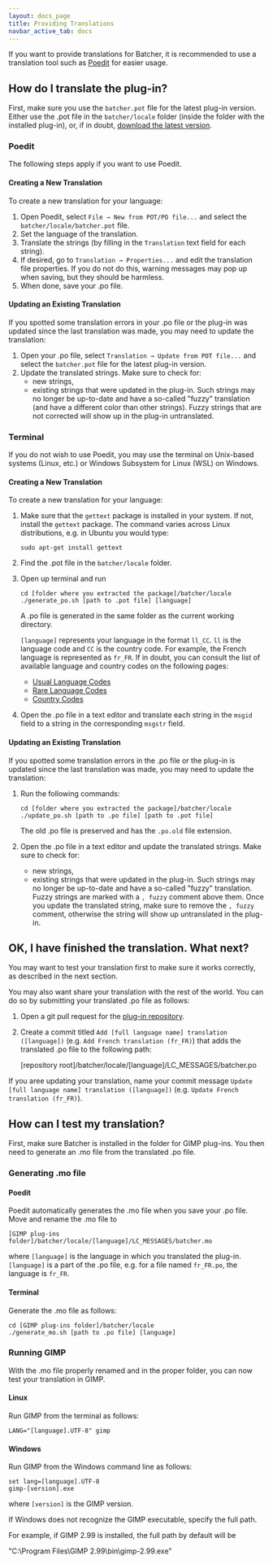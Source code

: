 ```yaml
---
layout: docs_page
title: Providing Translations
navbar_active_tab: docs
---
```



If you want to provide translations for Batcher, it is recommended to use a translation tool such as [Poedit](https://poedit.net) for easier usage.


## How do I translate the plug-in?

First, make sure you use the `batcher.pot` file for the latest plug-in version.
Either use the .pot file in the `batcher/locale` folder (inside the folder with the installed plug-in), or, if in doubt, [download the latest version](https://github.com/kamilburda/batcher/blob/main/batcher/locale/batcher.pot).


### Poedit

The following steps apply if you want to use Poedit.


#### Creating a New Translation

To create a new translation for your language:

1. Open Poedit, select `File → New from POT/PO file...` and select the `batcher/locale/batcher.pot` file.
2. Set the language of the translation.
3. Translate the strings (by filling in the `Translation` text field for each string).
4. If desired, go to `Translation → Properties...` and edit the translation file properties.
   If you do not do this, warning messages may pop up when saving, but they should be harmless.
5. When done, save your .po file.


#### Updating an Existing Translation

If you spotted some translation errors in your .po file or the plug-in was updated since the last translation was made, you may need to update the translation:

1. Open your .po file, select `Translation → Update from POT file...` and select the `batcher.pot` file for the latest plug-in version.
2. Update the translated strings.
   Make sure to check for:
   * new strings,
   * existing strings that were updated in the plug-in.
     Such strings may no longer be up-to-date and have a so-called "fuzzy" translation (and have a different color than other strings).
     Fuzzy strings that are not corrected will show up in the plug-in untranslated.


### Terminal

If you do not wish to use Poedit, you may use the terminal on Unix-based systems (Linux, etc.) or Windows Subsystem for Linux (WSL) on Windows.


#### Creating a New Translation

To create a new translation for your language:

1. Make sure that the `gettext` package is installed in your system.
   If not, install the `gettext` package.
   The command varies across Linux distributions, e.g. in Ubuntu you would type:
   
       sudo apt-get install gettext
   
2. Find the .pot file in the `batcher/locale` folder.
3. Open up terminal and run
   
       cd [folder where you extracted the package]/batcher/locale
       ./generate_po.sh [path to .pot file] [language]
   
   A .po file is generated in the same folder as the current working directory.
   
   `[language]` represents your language in the format `ll_CC`.
   `ll` is the language code and `CC` is the country code.
   For example, the French language is represented as `fr_FR`.
   If in doubt, you can consult the list of available language and country codes on the following pages:
   * [Usual Language Codes](https://www.gnu.org/software/gettext/manual/html_node/Usual-Language-Codes.html)
   * [Rare Language Codes](https://www.gnu.org/software/gettext/manual/html_node/Rare-Language-Codes.html)
   * [Country Codes](https://www.gnu.org/software/gettext/manual/html_node/Country-Codes.html)
   
4. Open the .po file in a text editor and translate each string in the `msgid` field to a string in the corresponding `msgstr` field.


#### Updating an Existing Translation

If you spotted some translation errors in the .po file or the plug-in is updated since the last translation was made, you may need to update the translation:

1. Run the following commands:
   
       cd [folder where you extracted the package]/batcher/locale
       ./update_po.sh [path to .po file] [path to .pot file]
   
   The old .po file is preserved and has the `.po.old` file extension.
   
2. Open the .po file in a text editor and update the translated strings.
   Make sure to check for:
   * new strings,
   * existing strings that were updated in the plug-in.
     Such strings may no longer be up-to-date and have a so-called "fuzzy" translation.
     Fuzzy strings are marked with a `, fuzzy` comment above them.
     Once you update the translated string, make sure to remove the `, fuzzy` comment, otherwise the string will show up untranslated in the plug-in.


## OK, I have finished the translation. What next?

You may want to test your translation first to make sure it works correctly, as described in the next section.

You may also want share your translation with the rest of the world.
You can do so by submitting your translated .po file as follows:

1. Open a git pull request for the [plug-in repository](https://github.com/kamilburda/batcher).
2. Create a commit titled `Add [full language name] translation ([language])` (e.g. `Add French translation (fr_FR)`) that adds the translated .po file to the following path:
  
      [repository root]/batcher/locale/[language]/LC_MESSAGES/batcher.po
  
  If you aree updating your translation, name your commit message `Update [full language name] translation ([language])` (e.g. `Update French translation (fr_FR)`).


## How can I test my translation?

First, make sure Batcher is installed in the folder for GIMP plug-ins.
You then need to generate an .mo file from the translated .po file.


### Generating .mo file

#### Poedit

Poedit automatically generates the .mo file when you save your .po file.
Move and rename the .mo file to

    [GIMP plug-ins folder]/batcher/locale/[language]/LC_MESSAGES/batcher.mo
   
where `[language]` is the language in which you translated the plug-in.
`[language]` is a part of the .po file, e.g. for a file named `fr_FR.po`, the language is `fr_FR`.

#### Terminal

Generate the .mo file as follows:
   
    cd [GIMP plug-ins folder]/batcher/locale
    ./generate_mo.sh [path to .po file] [language]


### Running GIMP

With the .mo file properly renamed and in the proper folder, you can now test your translation in GIMP.

#### Linux

Run GIMP from the terminal as follows:
   
    LANG="[language].UTF-8" gimp

#### Windows

Run GIMP from the Windows command line as follows:
   
    set lang=[language].UTF-8
    gimp-[version].exe

where `[version]` is the GIMP version.

If Windows does not recognize the GIMP executable, specify the full path.

For example, if GIMP 2.99 is installed, the full path by default will be
    
   "C:\Program Files\GIMP 2.99\bin\gimp-2.99.exe"